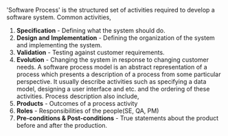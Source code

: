 'Software Process' is the structured set of activities required to develop a software system.
Common activities, 
1. **Specification** - Defining what the system should do.
2. **Design and Implementation** - Defining the organization of the system and implementing the system. 
3. **Validation** - Testing against customer requirements.
4. **Evolution** - Changing the system in response to changing customer needs. 
A software process model is an abstract representation of a process which presents a description of a process from some particular perspective. 
	It usually describe activities such as specifying a data model, designing a user interface and etc. and the ordering of these activities.
Process description also include,
1. **Products** - Outcomes of a process activity
2. **Roles** - Responsibilities of the people(SE, QA, PM)
3. **Pre-conditions & Post-conditions** - True statements about the product before and after the production. 

